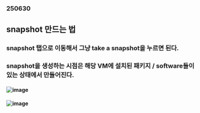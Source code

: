 ### 250630
## snapshot 만드는 법
### snapshot 탭으로 이동해서 그냥 take a snapshot을 누르면 된다.
### snapshot을 생성하는 시점은 해당 VM에 설치된 패키지 / software들이 있는 상태에서 만들어진다.
#### ![image](https://github.com/user-attachments/assets/fc2fc16a-9391-4950-9cf4-cdc07fb11595)
#### ![image](https://github.com/user-attachments/assets/dcb61359-f478-41dc-8ba5-ba61160b06b6)
